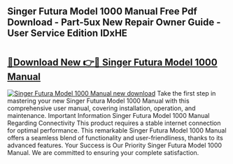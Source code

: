 ## Singer Futura Model 1000 Manual Free Pdf Download - Part-5ux New Repair Owner Guide - User Service Edition IDxHE

# <h2><a href="http://bc63780.oget.top/?id=Singer+Futura+Model+1000+Manual">🔗Download New 👉🔴 Singer Futura Model 1000 Manual</a></h2>

[![Singer Futura Model 1000 Manual new download](https://i.imgur.com/5g1atiW.png)](http://bc63780.oget.top/?id=Singer+Futura+Model+1000+Manual)
Take the first step in mastering your new Singer Futura Model 1000 Manual with this comprehensive user manual, covering installation, operation, and maintenance. Important Information Singer Futura Model 1000 Manual Regarding Connectivity This product requires a stable internet connection for optimal performance. This remarkable Singer Futura Model 1000 Manual offers a seamless blend of functionality and user-friendliness, thanks to its advanced features. Your Success is Our Priority Singer Futura Model 1000 Manual. We are committed to ensuring your complete satisfaction.
